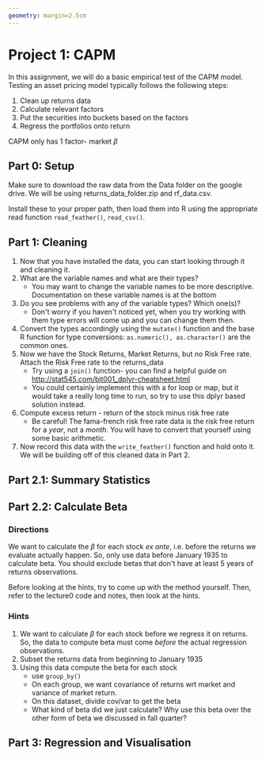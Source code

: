 ```yaml
---
geometry: margin=2.5cm
---
```

# Project 1: CAPM
In this assignment, we will do a basic empirical test of the CAPM model.
Testing an asset pricing model typically follows the following steps:

1. Clean up returns data
2. Calculate relevant factors
3. Put the securities into buckets based on the factors
4. Regress the portfolios onto return

CAPM only has 1 factor- market $\beta$

## Part 0: Setup
Make sure to download the raw data from the Data folder on the google drive. We will be using returns_data_folder.zip and rf_data.csv.

Install these to your proper path, then load them into R using the appropriate read function `read_feather()`, `read_csv()`.

## Part 1: Cleaning
1. Now that you have installed the data, you can start looking through it and cleaning it. 
2. What are the variable names and what are their types?
    - You may want to change the variable names to be more descriptive. Documentation on these variable names is at the bottom
3. Do you see problems with any of the variable types? Which one(s)?
    - Don't worry if you haven't noticed yet, when you try working with them type errors will come up and you can change them then.
4. Convert the types accordingly using the `mutate()` function and the base R function for type conversions: `as.numeric(), as.character()` are the common ones.
5. Now we have the Stock Returns, Market Returns, but no Risk Free rate. Attach the Risk Free rate to the returns_data
    - Try using a `join()` function- you can find a helpful guide on http://stat545.com/bit001_dplyr-cheatsheet.html
    - You could certainly implement this with a for loop or map, but it would take a really long time to run, so try to use this dplyr based solution instead.
6. Compute excess return - return of the stock minus risk free rate
    - Be careful! The fama-french risk free rate data is the risk free return for a *year*, not a *month*. You will have to convert that yourself using some basic arithmetic.
7. Now record this data with the `write_feather()` function and hold onto it. We will be building off of this cleaned data in Part 2.

## Part 2.1: Summary Statistics


## Part 2.2: Calculate Beta

### Directions
We want to calculate the $\beta$ for each stock *ex ante*, i.e. before the returns we evaluate actually happen. 
So, only use data before January 1935 to calculate beta. 
You should exclude betas that don't have at least 5 years of returns observations. 

Before looking at the hints, try to come up with the method yourself. Then, refer to the lecture0 code and notes, then look at the hints. 

### Hints
1. We want to calculate $\beta$ for each stock before we regress it on returns. So, the data to compute beta must come *before* the actual regression observations.
2. Subset the returns data from beginning to January 1935
3. Using this data compute the beta for each stock
    * use `group_by()`
    * On each group, we want covariance of returns wrt market and variance of market return. 
    * On this dataset, divide cov/var to get the beta
    * What kind of beta did we just calculate? Why use this beta over the other form of beta we discussed in fall quarter?

## Part 3: Regression and Visualisation